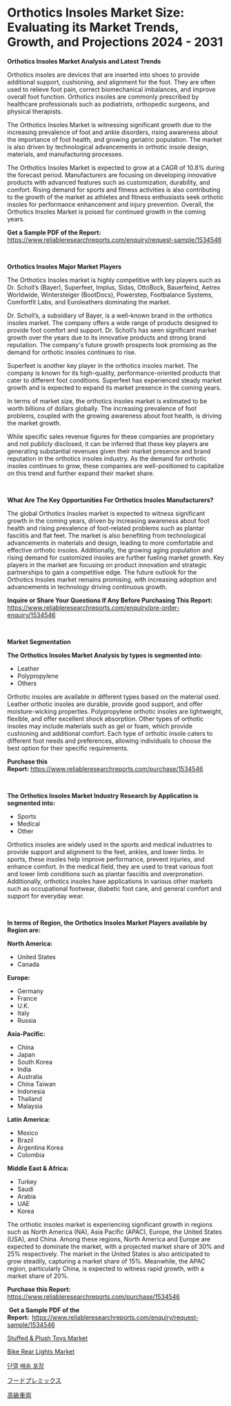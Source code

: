 <p><h1>Orthotics Insoles Market Size: Evaluating its Market Trends, Growth, and Projections 2024 - 2031</h1></p><p><strong>Orthotics Insoles Market Analysis and Latest Trends</strong></p>
<p><p>Orthotics insoles are devices that are inserted into shoes to provide additional support, cushioning, and alignment for the foot. They are often used to relieve foot pain, correct biomechanical imbalances, and improve overall foot function. Orthotics insoles are commonly prescribed by healthcare professionals such as podiatrists, orthopedic surgeons, and physical therapists.</p><p>The Orthotics Insoles Market is witnessing significant growth due to the increasing prevalence of foot and ankle disorders, rising awareness about the importance of foot health, and growing geriatric population. The market is also driven by technological advancements in orthotic insole design, materials, and manufacturing processes.</p><p>The Orthotics Insoles Market is expected to grow at a CAGR of 10.8% during the forecast period. Manufacturers are focusing on developing innovative products with advanced features such as customization, durability, and comfort. Rising demand for sports and fitness activities is also contributing to the growth of the market as athletes and fitness enthusiasts seek orthotic insoles for performance enhancement and injury prevention. Overall, the Orthotics Insoles Market is poised for continued growth in the coming years.</p></p>
<p><strong>Get a Sample PDF of the Report:&nbsp;</strong> <a href="https://www.reliableresearchreports.com/enquiry/request-sample/1534546">https://www.reliableresearchreports.com/enquiry/request-sample/1534546</a></p>
<p>&nbsp;</p>
<p><strong>Orthotics Insoles Major Market Players</strong></p>
<p><p>The Orthotics Insoles market is highly competitive with key players such as Dr. Scholl’s (Bayer), Superfeet, Implus, Sidas, OttoBock, Bauerfeind, Aetrex Worldwide, Wintersteiger (BootDocs), Powerstep, Footbalance Systems, Comfortfit Labs, and Euroleathers dominating the market.</p><p>Dr. Scholl’s, a subsidiary of Bayer, is a well-known brand in the orthotics insoles market. The company offers a wide range of products designed to provide foot comfort and support. Dr. Scholl’s has seen significant market growth over the years due to its innovative products and strong brand reputation. The company's future growth prospects look promising as the demand for orthotic insoles continues to rise.</p><p>Superfeet is another key player in the orthotics insoles market. The company is known for its high-quality, performance-oriented products that cater to different foot conditions. Superfeet has experienced steady market growth and is expected to expand its market presence in the coming years.</p><p>In terms of market size, the orthotics insoles market is estimated to be worth billions of dollars globally. The increasing prevalence of foot problems, coupled with the growing awareness about foot health, is driving the market growth.</p><p>While specific sales revenue figures for these companies are proprietary and not publicly disclosed, it can be inferred that these key players are generating substantial revenues given their market presence and brand reputation in the orthotics insoles industry. As the demand for orthotic insoles continues to grow, these companies are well-positioned to capitalize on this trend and further expand their market share.</p></p>
<p>&nbsp;</p>
<p><strong>What Are The Key Opportunities For Orthotics Insoles Manufacturers?</strong></p>
<p><p>The global Orthotics Insoles market is expected to witness significant growth in the coming years, driven by increasing awareness about foot health and rising prevalence of foot-related problems such as plantar fasciitis and flat feet. The market is also benefiting from technological advancements in materials and design, leading to more comfortable and effective orthotic insoles. Additionally, the growing aging population and rising demand for customized insoles are further fueling market growth. Key players in the market are focusing on product innovation and strategic partnerships to gain a competitive edge. The future outlook for the Orthotics Insoles market remains promising, with increasing adoption and advancements in technology driving continuous growth.</p></p>
<p><strong>Inquire or Share Your Questions If Any Before Purchasing This Report:</strong> <a href="https://www.reliableresearchreports.com/enquiry/pre-order-enquiry/1534546">https://www.reliableresearchreports.com/enquiry/pre-order-enquiry/1534546</a></p>
<p>&nbsp;</p>
<p><strong>Market Segmentation</strong></p>
<p><strong>The Orthotics Insoles Market Analysis by types is segmented into:</strong></p>
<p><ul><li>Leather</li><li>Polypropylene</li><li>Others</li></ul></p>
<p><p>Orthotic insoles are available in different types based on the material used. Leather orthotic insoles are durable, provide good support, and offer moisture-wicking properties. Polypropylene orthotic insoles are lightweight, flexible, and offer excellent shock absorption. Other types of orthotic insoles may include materials such as gel or foam, which provide cushioning and additional comfort. Each type of orthotic insole caters to different foot needs and preferences, allowing individuals to choose the best option for their specific requirements.</p></p>
<p><strong>Purchase this Report:&nbsp;</strong><a href="https://www.reliableresearchreports.com/purchase/1534546">https://www.reliableresearchreports.com/purchase/1534546</a></p>
<p>&nbsp;</p>
<p><strong>The Orthotics Insoles Market Industry Research by Application is segmented into:</strong></p>
<p><ul><li>Sports</li><li>Medical</li><li>Other</li></ul></p>
<p><p>Orthotics insoles are widely used in the sports and medical industries to provide support and alignment to the feet, ankles, and lower limbs. In sports, these insoles help improve performance, prevent injuries, and enhance comfort. In the medical field, they are used to treat various foot and lower limb conditions such as plantar fasciitis and overpronation. Additionally, orthotics insoles have applications in various other markets such as occupational footwear, diabetic foot care, and general comfort and support for everyday wear.</p></p>
<p>&nbsp;</p>
<p><strong>In terms of Region, the Orthotics Insoles Market Players available by Region are:</strong></p>
<p>
    <p> <strong> North America: </strong>
        <ul>
            <li>United States</li>
            <li>Canada</li>
        </ul>
        </p> 
    <p> <strong> Europe: </strong>
        <ul>
            <li>Germany</li>
            <li>France</li>
            <li>U.K.</li>
            <li>Italy</li>
            <li>Russia</li>
        </ul>
        </p> 
    <p> <strong> Asia-Pacific: </strong>
        <ul>
            <li>China</li>
            <li>Japan</li>
            <li>South Korea</li>
            <li>India</li>
            <li>Australia</li>
            <li>China Taiwan</li>
            <li>Indonesia</li>
            <li>Thailand</li>
            <li>Malaysia</li>
        </ul>
        </p> 
    <p> <strong> Latin America: </strong>
        <ul>
            <li>Mexico</li>
            <li>Brazil</li>
            <li>Argentina Korea</li>
            <li>Colombia</li>
        </ul>
        </p> 
    <p> <strong> Middle East & Africa: </strong>
        <ul>
            <li>Turkey</li>
            <li>Saudi</li>
            <li>Arabia</li>
            <li>UAE</li>
            <li>Korea</li>
        </ul>
    </p>
    </p>
<p><p>The orthotic insoles market is experiencing significant growth in regions such as North America (NA), Asia Pacific (APAC), Europe, the United States (USA), and China. Among these regions, North America and Europe are expected to dominate the market, with a projected market share of 30% and 25% respectively. The market in the United States is also anticipated to grow steadily, capturing a market share of 15%. Meanwhile, the APAC region, particularly China, is expected to witness rapid growth, with a market share of 20%.</p></p>
<p><strong>Purchase this Report: </strong><a href="https://www.reliableresearchreports.com/purchase/1534546">https://www.reliableresearchreports.com/purchase/1534546</a></p>
<p>&nbsp;<strong>Get a Sample PDF of the Report:&nbsp;&nbsp;</strong><a href="https://www.reliableresearchreports.com/enquiry/request-sample/1534546">https://www.reliableresearchreports.com/enquiry/request-sample/1534546</a></p>
<p><strong></strong></p>
<p><p><a href="https://github.com/wwwkeltoum/Market-Research-Report-List-2/blob/main/stuffed-plush-toys-market.md">Stuffed & Plush Toys Market</a></p><p><a href="https://github.com/gamblestampleyjenny50m5sl6/Market-Research-Report-List-1/blob/main/bike-rear-lights-market.md">Bike Rear Lights Market</a></p><p><a href="https://medium.com/@crumbles67678/2024%EB%85%84%EB%B6%80%ED%84%B0-2031%EB%85%84%EA%B9%8C%EC%A7%80%EC%9D%98-%EC%A0%88%EC%97%B0-%EB%B0%B0%EC%86%A1-%ED%8F%AC%EC%9E%A5-%EC%8B%9C%EC%9E%A5-%EB%B6%84%EC%84%9D-%EB%B0%8F-%EA%B7%9C%EB%AA%A8-%EC%A0%84%EB%A7%9D-dccc7bf98ff5">단열 배송 포장</a></p><p><a href="https://medium.com/@leigh4852023/%E9%A3%9F%E5%93%81%E3%83%97%E3%83%AA%E3%83%9F%E3%83%83%E3%82%AF%E3%82%B9%E5%B8%82%E5%A0%B4%E3%81%AE%E3%83%88%E3%83%AC%E3%83%B3%E3%83%89%E3%81%A8%E5%B8%82%E5%A0%B4%E5%88%86%E6%9E%90%E3%81%AF-2024%E5%B9%B4%E3%81%8B%E3%82%892031%E5%B9%B4%E3%81%BE%E3%81%A7%E3%81%AE%E4%BA%88%E6%B8%AC%E3%81%95%E3%82%8C%E3%81%A6%E3%81%84%E3%81%BE%E3%81%99-04c1c3663fb9">フードプレミックス</a></p><p><a href="https://medium.com/@matteills7854/%E9%AB%98%E7%B4%9A%E8%BB%8A%E5%B8%82%E5%A0%B4%E3%81%AE%E3%83%A1%E3%83%88%E3%83%AA%E3%82%AF%E3%82%B9%E3%82%92%E8%A7%A3%E8%AA%AD%E3%81%99%E3%82%8B-%E5%B8%82%E5%A0%B4%E3%82%B7%E3%82%A7%E3%82%A2-%E3%83%88%E3%83%AC%E3%83%B3%E3%83%89-%E6%88%90%E9%95%B7%E3%83%91%E3%82%BF%E3%83%BC%E3%83%B3-689901b64c43">高級車両</a></p></p>